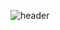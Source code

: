 ![header](https://capsule-render.vercel.app/api?type=rounded&color=timeGradient&text=Welcome%20to%20Hoony%20GitHub%20👋&animation=twinkling&fontSize=40&fontAlignY=50&fontAlign=50&height=140)
<!--
**ghkdrmaskfk/ghkdrmaskfk** is a ✨ _special_ ✨ repository because its `README.md` (this file) appears on your GitHub profile.

Here are some ideas to get you started:

- 🔭 I’m currently working on ...
- 🌱 I’m currently learning ...
- 👯 I’m looking to collaborate on ...
- 🤔 I’m looking for help with ...
- 💬 Ask me about ...
- 📫 How to reach me: ...
- 😄 Pronouns: ...
- ⚡ Fun fact: ...
-->
